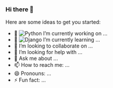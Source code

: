 ### Hi there 👋

Here are some ideas to get you started:

- 🔭 ![Python](https://img.shields.io/badge/Python-3.8+-blue) I’m currently working on ...
- 🌱 ![Django](https://img.shields.io/badge/Django-2.2.6-brightgreen)  I’m currently learning ...
- 👯 I’m looking to collaborate on ...
- 🤔 I’m looking for help with ...
- 💬 Ask me about ...
- 📫 How to reach me: ...
- 😄 Pronouns: ...
- ⚡ Fun fact: ...

